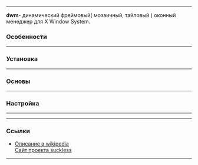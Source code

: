 <div style="background-image:url(http://dwm.suckless.org/dwm.svg); width:95px; height:40px;">

</div>

-----

**dwm**- динамический фреймовый( мозаичный, тайловый ) оконный менеджер
для X Window System.  

### Особенности

-----

### Установка

-----

### Основы

-----

### Настройка

-----

-----

### Ссылки

  -   
    [Описание в wikipedia](https://ru.wikipedia.org/wiki/Dwm)  
    [Cайт проекта suckless](http://dwm.suckless.org/)  

-----
